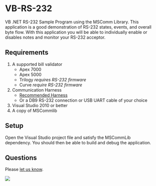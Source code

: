VB-RS-232
=========

VB .NET RS-232 Sample Program using the MSComm Library. This application is a good demonstration of RS-232 states, events, and overall byte flow. With this application you will be able to individually enable or disables notes and monitor your RS-232 acceptor.
  

## Requirements

1. A supported bill validator
   - Apex 7000
   - Apex 5000
   - Trilogy *requires RS-232 firmware*
   - Curve *require RS-232 firmware*
2. Communication Harness
   - [Recommended Harness](http://shop.pyramidacceptors.com/usb-rs-232-communication-cable-harness-for-apex-05aa0023/)
   - Or a DB9 RS-232 connection or USB UART cable of your choice
3. Visual Studio 2010 or better
4. A copy of MSCommlib


## Setup
Open the Visual Studio project file and satisfy the MSCommLib dependency. You should then be able to build and debug the application.

## Questions
Please [let us know](https://github.com/PyramidTechnologies/VB-RS-232/issues/new).



![](https://googledrive.com/host/0B79TkjL8Nm20QjU0UGhObnBTUE0/logo_2.jpg)
